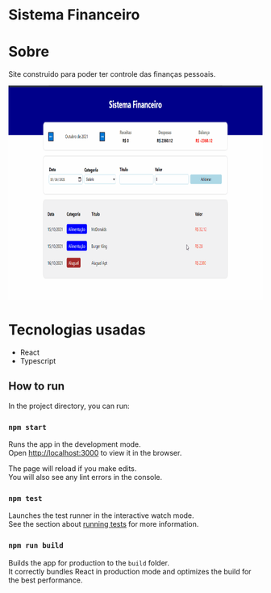 # Sistema Financeiro
<h1>Sobre</h1>
<p>Site construido para poder ter controle das finanças pessoais.</p>
 <img src="./github/Sistema_Financeiro.gif" alt="demo-web" height="425">
 <h1>Tecnologias usadas</h1>
 <ul>
 <li>React</li>
 <li>Typescript</li>
</ul>


## How to run

In the project directory, you can run:

### `npm start`

Runs the app in the development mode.\
Open [http://localhost:3000](http://localhost:3000) to view it in the browser.

The page will reload if you make edits.\
You will also see any lint errors in the console.

### `npm test`

Launches the test runner in the interactive watch mode.\
See the section about [running tests](https://facebook.github.io/create-react-app/docs/running-tests) for more information.

### `npm run build`

Builds the app for production to the `build` folder.\
It correctly bundles React in production mode and optimizes the build for the best performance.
